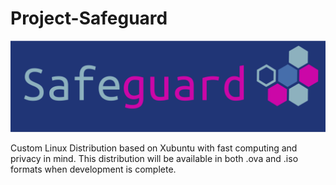 # Project-Safeguard

![alt text](https://github.com/LEM-Security/Project-Safeguard/blob/master/projsafeguard.png "Project Safeguard")

Custom Linux Distribution based on Xubuntu with fast computing and privacy in mind.
This distribution will be available in both .ova and .iso formats when development is complete. 
